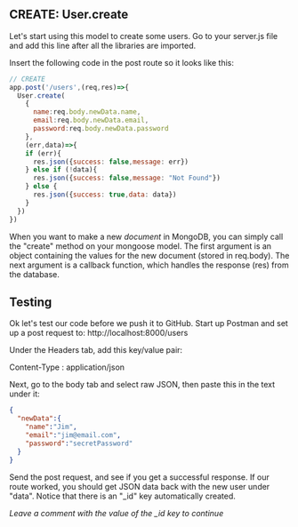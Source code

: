 ## CREATE: User.create 

Let's start using this model to create some users. Go to your server.js file and add this line after all the libraries are imported.

Insert the following code in the post route so it looks like this:

```javascript
// CREATE
app.post('/users',(req,res)=>{
  User.create(
    {
      name:req.body.newData.name,
      email:req.body.newData.email,
      password:req.body.newData.password
    },
    (err,data)=>{
    if (err){
      res.json({success: false,message: err})
    } else if (!data){
      res.json({success: false,message: "Not Found"})
    } else {
      res.json({success: true,data: data})
    }
  })
})
```
When you want to make a new *document* in MongoDB, you can simply call the "create" method on your mongoose model. The first argument is an object containing the values for the new document (stored in req.body). The next argument is a callback function, which handles the response (res) from the database.

## Testing

Ok let's test our code before we push it to GitHub. Start up Postman and set up a post request to: http://localhost:8000/users

Under the Headers tab, add this key/value pair:

Content-Type : application/json

Next, go to the body tab and select raw JSON, then paste this in the text under it:

```json
{
  "newData":{
    "name":"Jim",
    "email":"jim@email.com",
    "password":"secretPassword"
  }
}
```

Send the post request, and see if you get a successful response. If our route worked, you should get JSON data back with the new user under "data". Notice that there is an "_id" key automatically created. 

*Leave a comment with the value of the _id key to continue*  